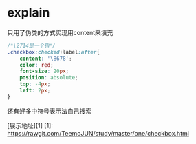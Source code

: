 ﻿# explain


只用了伪类的方式实现用content来填充
```css
/*\2714是一个钩*/
.checkbox:checked+label:after{
	content: '\8678';
	color: red;
	font-size: 20px;
	position: absolute;
	top: -4px;
	left: 2px;
}
```
还有好多中符号表示法自己搜索


[展示地址][1]
  [1]: https://rawgit.com/TeemoJUN/study/master/one/checkbox.html
  
  
  